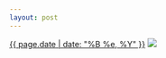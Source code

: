 ```yaml
---
layout: post
---
```


<p>
  <time><a href="/460">{{ page.date | date: "%B %e, %Y" }}</a></time>
  <a href="/460"><img src="{{ site.assets_url }}/460-480.jpg" srcset="{{ site.assets_url }}/460-960.jpg 960w, {{ site.assets_url }}/460-720.jpg 720w, {{ site.assets_url }}/460-480.jpg 480w, {{ site.assets_url }}/460-240.jpg 240w" sizes="(min-width: 700px) 50vw, calc(100vw - 2rem)" /></a>
</p>
